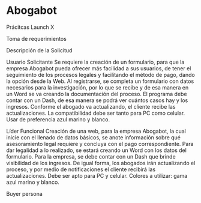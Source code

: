 # Abogabot
Prácitcas Launch X


Toma de requerimientos

Descripción de la Solicitud

Usuario Solicitante 
Se requiere la creación de un formulario, para que la empresa Abogabot pueda ofrecer más facilidad a sus usuarios, de tener el seguimiento de los procesos legales y facilitando el método de pago, dando la opción desde la Web. Al registrarse, se completa un formulario con datos necesarios para la investigación, por lo que se recibe y de esa manera en un Word se va creando la documentación del proceso. El programa debe contar con un Dash, de esa manera se podrá ver cuántos casos hay y los ingresos. Conforme el abogado va actualizando, el cliente recibe las actualizaciones. La compatibilidad debe ser tanto para PC como celular. Usar de preferencia azul marino y blanco.

Líder Funcional
Creación de una web, para la empresa Abogabot, la cual inicie con el llenado de datos básicos, se anote información sobre qué asesoramiento legal requiere y concluya con el pago correspondiente. Para dar legalidad a lo realizado, se estará creando un Word con los datos del formulario.
Para la empresa, se debe contar con un Dash que brinde visibilidad de los ingresos. De igual forma, los abogados irán actualizando el proceso, y por medio de notificaciones el cliente recibirá las actualizaciones. Debe ser apto para PC y celular. Colores a utilizar: gama azul marino y blanco.


Buyer persona
